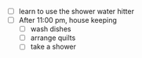 -	[ ] learn to use the shower water hitter
-	[ ] After 11:00 pm, house keeping
	-	[ ] wash dishes
	-	[ ] arrange quilts
	-	[ ] take a shower
	 
<!--stackedit_data:
eyJoaXN0b3J5IjpbLTEzMjY5NjE2OF19
-->